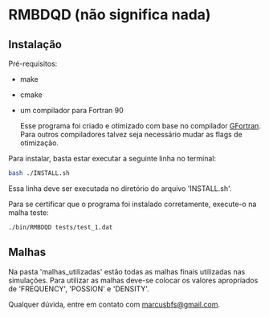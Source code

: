 # RMBDQD (não significa nada)

## Instalação

Pré-requisitos:

- make
- cmake
- um compilador para Fortran 90

  Esse programa foi criado e otimizado com base no compilador [GFortran](https://gcc.gnu.org/wiki/GFortran). Para outros compiladores talvez seja necessário mudar as flags de otimização.

Para instalar, basta estar executar a seguinte linha no terminal:

``` bash
bash ./INSTALL.sh
```

Essa linha deve ser executada no diretório do arquivo 'INSTALL.sh'.

Para se certificar que o programa foi instalado corretamente, execute-o na malha teste:

``` bash
./bin/RMBDQD tests/test_1.dat
```

## Malhas

Na pasta 'malhas_utilizadas' estão todas as malhas finais utilizadas nas simulações. Para utilizar as malhas
deve-se colocar os valores apropriados de 'FREQUENCY', 'POSSION' e 'DENSITY'.

Qualquer dúvida, entre em contato com marcusbfs@gmail.com.
